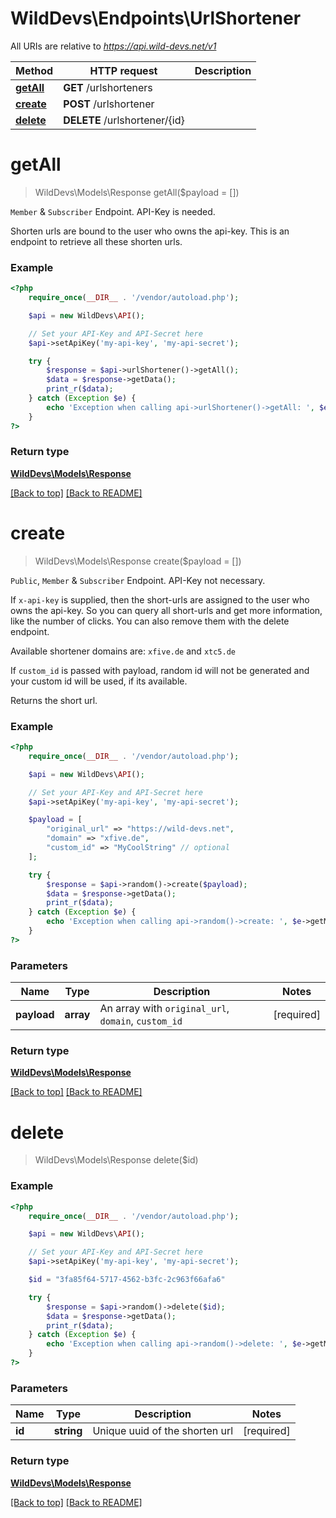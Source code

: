 # WildDevs\Endpoints\UrlShortener

All URIs are relative to *https://api.wild-devs.net/v1*

Method | HTTP request | Description
------------- | ------------- | -------------
[**getAll**](UrlShortener.md#getAll) | **GET** /urlshorteners | 
[**create**](UrlShortener.md#create) | **POST** /urlshortener | 
[**delete**](UrlShortener.md#delete) | **DELETE** /urlshortener/{id} | 

# **getAll**
> WildDevs\Models\Response getAll($payload = [])

`Member` & `Subscriber` Endpoint. API-Key is needed.

Shorten urls are bound to the user who owns the api-key. This is an endpoint to retrieve all these shorten urls.
### Example
```php
<?php
    require_once(__DIR__ . '/vendor/autoload.php');

    $api = new WildDevs\API();

    // Set your API-Key and API-Secret here
    $api->setApiKey('my-api-key', 'my-api-secret');

    try {
        $response = $api->urlShortener()->getAll();
        $data = $response->getData();
        print_r($data);
    } catch (Exception $e) {
        echo 'Exception when calling api->urlShortener()->getAll: ', $e->getMessage(), PHP_EOL;
    }
?>
```

### Return type

[**WildDevs\Models\Response**](../Models/Response.md)

[[Back to top]](#) [[Back to README]](../../README.md)

# **create**
> WildDevs\Models\Response create($payload = [])

`Public`, `Member` & `Subscriber` Endpoint. API-Key not necessary.

If `x-api-key` is supplied, then the short-urls are assigned to the user who owns the api-key. So you can query all short-urls and get more information, like the number of clicks. You can also remove them with the delete endpoint.

Available shortener domains are: `xfive.de` and `xtc5.de`

If `custom_id` is passed with payload, random id will not be generated and your custom id will be used, if its available.

Returns the short url.

### Example
```php
<?php
    require_once(__DIR__ . '/vendor/autoload.php');

    $api = new WildDevs\API();

    // Set your API-Key and API-Secret here
    $api->setApiKey('my-api-key', 'my-api-secret');

    $payload = [
        "original_url" => "https://wild-devs.net",
        "domain" => "xfive.de",
        "custom_id" => "MyCoolString" // optional
    ];

    try {
        $response = $api->random()->create($payload);
        $data = $response->getData();
        print_r($data);
    } catch (Exception $e) {
        echo 'Exception when calling api->random()->create: ', $e->getMessage(), PHP_EOL;
    }
?>
```

### Parameters

Name | Type | Description  | Notes
------------- | ------------- | ------------- | -------------
**payload** | **array**| An array with `original_url`, `domain`, `custom_id` | [required]

### Return type

[**WildDevs\Models\Response**](../Models/Response.md)

[[Back to top]](#) [[Back to README]](../../README.md)

# **delete**
> WildDevs\Models\Response delete($id)

### Example
```php
<?php
    require_once(__DIR__ . '/vendor/autoload.php');

    $api = new WildDevs\API();

    // Set your API-Key and API-Secret here
    $api->setApiKey('my-api-key', 'my-api-secret');

    $id = "3fa85f64-5717-4562-b3fc-2c963f66afa6"

    try {
        $response = $api->random()->delete($id);
        $data = $response->getData();
        print_r($data);
    } catch (Exception $e) {
        echo 'Exception when calling api->random()->delete: ', $e->getMessage(), PHP_EOL;
    }
?>
```

### Parameters

Name | Type | Description  | Notes
------------- | ------------- | ------------- | -------------
**id** | **string**| Unique uuid of the shorten url | [required]

### Return type

[**WildDevs\Models\Response**](../Models/Response.md)

[[Back to top]](#) [[Back to README]](../../README.md)